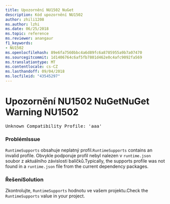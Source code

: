 ```yaml
---
title: Upozornění NU1502 NuGet
description: Kód upozornění NU1502
author: zhili1208
ms.author: lzhi
ms.date: 06/25/2018
ms.topic: reference
ms.reviewer: anangaur
f1_keywords:
- NU1502
ms.openlocfilehash: 89e6fa7560bbc4a6d89fc6a8785955a9b7a07470
ms.sourcegitcommit: 1d1406764c6af5fb7801d462e0c4afc9092fa569
ms.translationtype: MT
ms.contentlocale: cs-CZ
ms.lasthandoff: 09/04/2018
ms.locfileid: "43545297"
---
```

# <a name="nuget-warning-nu1502"></a><span data-ttu-id="d0d9f-103">Upozornění NU1502 NuGet</span><span class="sxs-lookup"><span data-stu-id="d0d9f-103">NuGet Warning NU1502</span></span>

<pre>Unknown Compatibility Profile: 'aaa'</pre>

### <a name="issue"></a><span data-ttu-id="d0d9f-104">Problém</span><span class="sxs-lookup"><span data-stu-id="d0d9f-104">Issue</span></span>
<span data-ttu-id="d0d9f-105">`RuntimeSupports` obsahuje neplatný profil.</span><span class="sxs-lookup"><span data-stu-id="d0d9f-105">`RuntimeSupports` contains an invalid profile.</span></span> <span data-ttu-id="d0d9f-106">Obvykle podporuje profil nebyl nalezen v `runtime.json` soubor z aktuálního závislosti balíčků.</span><span class="sxs-lookup"><span data-stu-id="d0d9f-106">Typically, the supports profile was not found in a `runtime.json` file from the current dependency packages.</span></span>

### <a name="solution"></a><span data-ttu-id="d0d9f-107">Řešení</span><span class="sxs-lookup"><span data-stu-id="d0d9f-107">Solution</span></span>
<span data-ttu-id="d0d9f-108">Zkontrolujte, `RuntimeSupports` hodnotu ve vašem projektu.</span><span class="sxs-lookup"><span data-stu-id="d0d9f-108">Check the `RuntimeSupports` value in your project.</span></span>